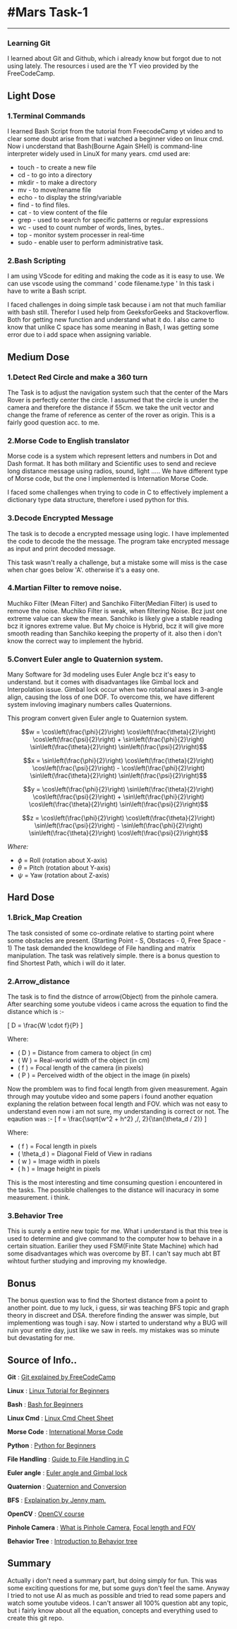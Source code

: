 
# #Mars Task-1
<hr>

### Learning Git 
I learned about Git and Github, which i already know but forgot due to not using lately.
The resources i used are the YT vieo provided by the FreeCodeCamp.

## Light Dose

### 1.Terminal Commands 
I learned Bash Script from the tutorial from FreecodeCamp yt video and to clear some doubt arise from that i watched a beginner video on linux cmd.
Now i uncderstand that Bash(Bourne Again SHell) is command-line interpreter widely used in LinuX for many years.
cmd used are:
  * touch - to create a new file
  * cd - to go into a directory
  * mkdir - to make a directory
  * mv - to move/rename file
  * echo - to display the string/variable
  * find - to find files.
  * cat - to view content of the file
  * grep - used to search for specific patterns or regular expressions
  * wc - used to count number of words, lines, bytes..
  * top - monitor system processer in real-time
  * sudo - enable user to perform administrative task.

### 2.Bash Scripting
I am using VScode for editing and making the code as it is easy to use.
We can use vscode using the command ' code filename.type '
In this task i have to write a Bash script.

I faced challenges in doing simple task because i am not that much familiar with bash still.
Therefor I used help from GeeksforGeeks and Stackoverflow. Both for getting new function and understand what it do.
I also came to know that unlike C space has some meaning in Bash, I was getting some error due to i add space when assigning variable.

## Medium Dose

### 1.Detect Red Circle and make a 360 turn 
The Task is to adjust the navigation system such that the center of the Mars Rover is perfectly center the circle.
I assumed that the circle is under the camera and therefore the distance if 55cm. we take the unit vector and change the frame of reference as center of the rover as origin.
This is a fairly good question acc. to me.

### 2.Morse Code to English translator 
Morse code is a system which represent letters and numbers in Dot and Dash format.
It has both military and Scientific uses to send and recieve long distance message using radios, sound, light .....
We have different type of Morse code, but the one I implemented is Internation Morse Code. 

I faced some challenges when trying to code in C to effectively implement a dictionary type data structure, therefore i used python for this.

### 3.Decode Encrypted Message
The task is to decode a encrypted message using logic.
I have implemented the code to decode the the message.
The program take encrypted message as input and print decoded message.

This task wasn't really a challenge, but a mistake some will miss is the case when char goes below 'A'. otherwise  it's a easy one.

### 4.Martian Filter to remove noise.
Muchiko Filter (Mean Filter) and Sanchiko Filter(Median Filter) is used to remove the noise.
Muchiko Filter is weak, when filtering Noise. Bcz just one extreme value can skew the mean.
Sanchiko is likely give a stable reading bcz it ignores extreme value.
But My choice is Hybrid, bcz it will give more smooth reading than Sanchiko keeping the property of it.
also then i don't know the correct way to implement the hybrid.

### 5.Convert Euler angle to Quaternion system.
Many Software for 3d modeling uses Euler Angle bcz it's easy to understand.
but it comes with disadvantages like Gimbal lock and Interpolation issue.
Gimbal lock occur when two rotational axes in 3-angle align, causing the loss of one DOF.
To overcome this, we have different system invloving imaginary numbers calles Quaternions.

This program convert given Euler angle to Quaternion system.
```math
w = \cos\left(\frac{\phi}{2}\right) \cos\left(\frac{\theta}{2}\right) \cos\left(\frac{\psi}{2}\right) + \sin\left(\frac{\phi}{2}\right) \sin\left(\frac{\theta}{2}\right) \sin\left(\frac{\psi}{2}\right)
```

```math
x = \sin\left(\frac{\phi}{2}\right) \cos\left(\frac{\theta}{2}\right) \cos\left(\frac{\psi}{2}\right) - \cos\left(\frac{\phi}{2}\right) \sin\left(\frac{\theta}{2}\right) \sin\left(\frac{\psi}{2}\right)
```

```math
y = \cos\left(\frac{\phi}{2}\right) \sin\left(\frac{\theta}{2}\right) \cos\left(\frac{\psi}{2}\right) + \sin\left(\frac{\phi}{2}\right) \cos\left(\frac{\theta}{2}\right) \sin\left(\frac{\psi}{2}\right)
```

```math
z = \cos\left(\frac{\phi}{2}\right) \cos\left(\frac{\theta}{2}\right) \sin\left(\frac{\psi}{2}\right) - \sin\left(\frac{\phi}{2}\right) \sin\left(\frac{\theta}{2}\right) \cos\left(\frac{\psi}{2}\right)
```
*Where:*
- $\phi$ = Roll (rotation about X-axis)
- $\theta$ = Pitch (rotation about Y-axis)
- $\psi$ = Yaw (rotation about Z-axis)

## Hard Dose

### 1.Brick_Map Creation
The task consisted of some co-ordinate relative to starting point where some obstacles are present.
(Starting Point - S, Obstaces - 0, Free Space - 1)
The task demanded the knowldege of File handling and matrix manipulation.
The task was relatively simple.
there is a bonus question to find Shortest Path, which i will do it later.

### 2.Arrow_distance
The task is to find the distnce of arrow(Object) from the pinhole camera.
After searching some youtube videos i came across the equation to find the distance which is :-

\[
D = \frac{W \cdot f}{P}
\]

Where:
- \( D \) = Distance from camera to object (in cm)  
- \( W \) = Real-world width of the object (in cm)  
- \( f \) = Focal length of the camera (in pixels)  
- \( P \) = Perceived width of the object in the image (in pixels)

Now the promblem was to find focal length from given measurement. Again through may youtube video and some papers
i found another equation explaning the relation between focal length and FOV. which was not easy to understand
even now i am not sure, my understanding is correct or not.
The eqaution was :- 
\[
f = \frac{\sqrt{w^2 + h^2} \,/\, 2}{\tan(\theta_d / 2)}
\]

Where:
- \( f \) = Focal length in pixels  
- \( \theta_d \) = Diagonal Field of View in radians  
- \( w \) = Image width in pixels  
- \( h \) = Image height in pixels

This is the most interesting and time consuming question i encountered in the tasks.
The possible challenges to the distance will inacuracy in some measurement. i think.

### 3.Behavior Tree
This is surely a entire new topic for me.
What i understand is that this tree is used to determine and give command to the computer how to behave in a certain situation.
Earilier they used FSM(Finite State Machine) which had some disadvantages which was overcome by BT.
I can't say much abt BT wihtout further studying and improving my knowledge.

## Bonus
The bonus question was to find the Shortest distance from a point to another point.
due to my luck, i guess, sir was teaching BFS topic and graph theory in discreet and DSA.
therefore finding the answer was simple, but implementiong was tough i say.
Now i started to understand why a BUG will ruin your entire day, just like we saw in reels.
my mistakes was so minute but devastating for me.

## Source of Info..
**Git** :  [Git explained by FreeCodeCamp](https://youtu.be/RGOj5yH7evk?si=xFTWpYeZUiL9wXRK)

**Linux** : [Linux Tutorial for Beginners](https://youtu.be/sWbUDq4S6Y8?si=ZF07AHNLTcxLuhZW)

**Bash** : [Bash for Beginners](https://youtu.be/tK9Oc6AEnR4?si=vekgAJ1sGL-Mzh3G)

**Linux Cmd** : [Linux Cmd Cheet Sheet](https://www.geeksforgeeks.org/linux-commands-cheat-sheet/)

**Morse Code** : [International Morse Code](https://en.wikipedia.org/wiki/Morse_code#:~:text=International%20Morse%20code%20encodes%20the,sequence%20of%20dits%20and%20dahs.)

**Python** : [Python for Beginners](https://youtu.be/eWRfhZUzrAc?si=7tSCfbt4PE0nuoCs)

**File Handling** : [Guide to File Handling in C](https://youtube.com/playlist?list=PLVjlbUxP51QpDaTpuNXA6Dua53-ks9gHp&si=4_ZwERcPHUiIeXX_)

**Euler angle** : [Euler angle and Gimbal lock](https://youtu.be/zc8b2Jo7mno?si=GTd2K5VrrdT5X4UH)

**Quaternion** : [Quaternion and Conversion](https://youtu.be/zjMuIxRvygQ?si=tWwlOA3OGYOZsNpN)

**BFS** : [Explaination by Jenny mam.](https://youtu.be/vf-cxgUXcMk?si=6uzlO2i-oNjB3c-G)

**OpenCV** : [OpenCV course](https://youtu.be/oXlwWbU8l2o?si=kBKf5LzicUvIyZMc)

**Pinhole Camera** : [What is Pinhole Camera](https://youtu.be/jhBC39xZVnw?si=UekH3thwEChdgxS_), [Focal length and FOV](https://www.edmundoptics.in/knowledge-center/application-notes/imaging/understanding-focal-length-and-field-of-view/?srsltid=AfmBOopNjWgLFqRAnUjA9ZWIoccGPA7cHe4O1MA-AYEgodLsVPLZ_35L)

**Behavior Tree** : [Introduction to Behavior tree](https://youtu.be/kRp3eA09JkM?si=vz5-pSE4L7Qwjm9j)



## Summary
Actually i don't need a summary part, but doing simply for fun.
This was some exciting questions for me, but some guys don't feel the same. 
Anyway I tried to not use AI as much as possible
and tried to read some papers and watch some youtube videos.
I can't answer all 100% question abt any 
topic, 
but i fairly know about all the equation, concepts and everything 
used to create this git repo.
